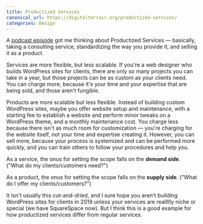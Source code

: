 ```yaml
---
title: Productized Services
canonical_url: https://digitalterroir.org/productized-services/
categories: Design
---
```


A [podcast episode](https://www.productpeople.tv/episodes/ep68-brian-casel-on-productized-services) got me thinking about Productized Services — basically, taking a consulting service, standardizing
the way you provide it, and selling it as a product.

Services are more flexible, but less scalable. If you're a web designer who builds WordPress sites for clients, there are only so many
projects you can take in a year, but those projects can be as custom as your clients need. You can charge more, because it's your
time and your expertise that are being sold, and those aren't fungible.

Products are more scalable but less flexible. Instead of building custom WordPress sites, maybe you offer website setup and maintenance,
with a starting fee to establish a website and perform minor tweaks on a WordPress theme, and a monthly maintenance cost. You charge less
because there isn't as much room for customization — you're charging for the website itself, not your time and expertise creating it. However,
you can sell more, because your process is systemized and can be performed more quickly, and you can train others to follow your procedures and
help you.

As a service, the onus for setting the scope falls on the <strong>demand side</strong>. ("What do my clients/customers need?")

As a product, the onus for setting the scope falls on the <strong>supply side</strong>. ("What do I offer my clients/customers?")

It isn't usually this cut-and-dried, and I sure hope you aren't building WordPress sites for clients in 2019 unless your
services are reallllly niche or special (we have SquareSpace now). But I think this is a good example for how productized services
differ from regular services.
